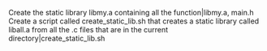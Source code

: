 Create the static library libmy.a containing all the function|libmy.a, main.h
Create a script called create_static_lib.sh that creates a static library called liball.a from all the .c files that are in the current directory|create_static_lib.sh
